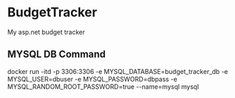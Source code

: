 # BudgetTracker
My asp.net budget tracker

## MYSQL DB Command
docker run -itd -p 3306:3306 -e MYSQL_DATABASE=budget_tracker_db -e MYSQL_USER=dbuser -e MYSQL_PASSWORD=dbpass -e MYSQL_RANDOM_ROOT_PASSWORD=true --name=mysql mysql